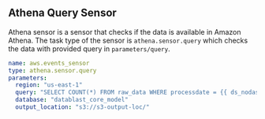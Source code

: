 ## Athena Query Sensor

Athena sensor is a sensor that checks if the data is available in Amazon Athena. The task type of the sensor is `athena.sensor.query` which checks the data with provided query in `parameters/query`.

``` yaml
name: aws.events_sensor
type: athena.sensor.query
parameters:
  region: "us-east-1"
  query: "SELECT COUNT(*) FROM raw_data WHERE processdate = {{ ds_nodash }} LIMIT 1;"
  database: "datablast_core_model"
  output_location: "s3://s3-output-loc/"
```
